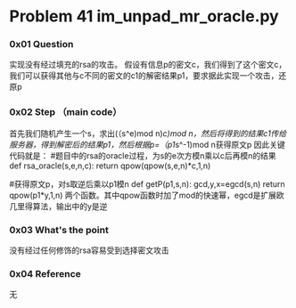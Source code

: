 # Problem 41 im_unpad_mr_oracle.py

### 0x01 Question
实现没有经过填充的rsa的攻击。
假设有信息p的密文c，我们得到了这个密文c，我们可以获得其他与c不同的密文的c1的解密结果p1，要求据此实现一个攻击，还原p
### 0x02 Step （main code）
首先我们随机产生一个s，求出(（s^e)mod n)*c)mod n，然后将得到的结果c1传给服务器，得到解密后的结果p1，然后根据p=（p1*s^-1)mod n获得原文p
因此关键代码就是：
#题目中的rsa的oracle过程，为s的e次方模n乘以c后再模n的结果
def rsa_oracle(s,e,n,c):
    return qpow(qpow(s,e,n)*c,1,n)

#获得原文p，对s取逆后乘以p1模n
def getP(p1,s,n):
    gcd,y,x=egcd(s,n)
    return qpow(p1*y,1,n)
两个函数。其中qpow函数时加了mod的快速幂，egcd是扩展欧几里得算法，输出中的y是逆

### 0x03 What's the point
没有经过任何修饰的rsa容易受到选择密文攻击

### 0x04 Reference
无

